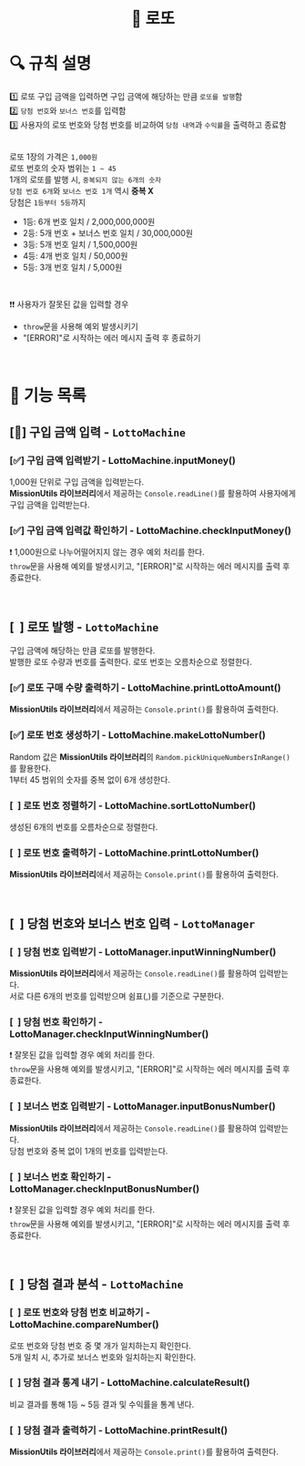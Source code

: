 <h1 align="middle">🎰 로또</h1>

# 🔍 규칙 설명

1️⃣ 로또 구입 금액을 입력하면 구입 금액에 해당하는 만큼 `로또를 발행`함  
2️⃣ `당첨 번호`와 `보너스 번호`를 입력함  
3️⃣ 사용자의 로또 번호와 당첨 번호를 비교하여 `당첨 내역`과 `수익률`을 출력하고 종료함  
</br>

로또 1장의 가격은 `1,000원`  
로또 번호의 숫자 범위는 `1 ~ 45`  
1개의 로또를 발행 시, `중복되지 않는 6개의 숫자`    
`당첨 번호 6개`와 `보너스 번호 1개` 역시 __중복 X__    
당첨은 `1등부터 5등`까지  
- 1등: 6개 번호 일치 / 2,000,000,000원  
- 2등: 5개 번호 + 보너스 번호 일치 / 30,000,000원  
- 3등: 5개 번호 일치 / 1,500,000원  
- 4등: 4개 번호 일치 / 50,000원  
- 5등: 3개 번호 일치 / 5,000원  
</br>

❗❗ 사용자가 잘못된 값을 입력할 경우
- `throw`문을 사용해 예외 발생시키기
- "[ERROR]"로 시작하는 에러 메시지 출력 후 종료하기

</br>

# 📝 기능 목록

## [🔵] 구입 금액 입력 - `LottoMachine`
### [✅] 구입 금액 입력받기 - LottoMachine.inputMoney()
1,000원 단위로 구입 금액을 입력받는다.  
**MissionUtils 라이브러리**에서 제공하는 `Console.readLine()`를 활용하여 사용자에게 구입 금액을 입력받는다.  

### [✅] 구입 금액 입력값 확인하기 - LottoMachine.checkInputMoney()   
❗ 1,000원으로 나누어떨어지지 않는 경우 예외 처리를 한다.  
`throw`문을 사용해 예외를 발생시키고, "[ERROR]"로 시작하는 에러 메시지를 출력 후 종료한다.

</br>

## [&nbsp; ] 로또 발행 - `LottoMachine`   
구입 금액에 해당하는 만큼 로또를 발행한다.  
발행한 로또 수량과 번호를 출력한다. 로또 번호는 오름차순으로 정렬한다.
### [✅] 로또 구매 수량 출력하기 - LottoMachine.printLottoAmount()  
**MissionUtils 라이브러리**에서 제공하는 `Console.print()`를 활용하여 출력한다.

### [✅] 로또 번호 생성하기 - LottoMachine.makeLottoNumber()  
Random 값은 **MissionUtils 라이브러리**의 `Random.pickUniqueNumbersInRange()`를 활용한다.  
1부터 45 범위의 숫자를 중복 없이 6개 생성한다.

### [&nbsp; ] 로또 번호 정렬하기 - LottoMachine.sortLottoNumber()
생성된 6개의 번호를 오름차순으로 정렬한다.

### [&nbsp; ] 로또 번호 출력하기 - LottoMachine.printLottoNumber()
**MissionUtils 라이브러리**에서 제공하는 `Console.print()`를 활용하여 출력한다.

</br>

## [&nbsp; ] 당첨 번호와 보너스 번호 입력 - `LottoManager` 
### [&nbsp; ] 당첨 번호 입력받기 - LottoManager.inputWinningNumber()
**MissionUtils 라이브러리**에서 제공하는 `Console.readLine()`를 활용하여 입력받는다.   
서로 다른 6개의 번호를 입력받으며 쉼표(,)를 기준으로 구분한다.

### [&nbsp; ] 당첨 번호 확인하기 - LottoManager.checkInputWinningNumber()   
❗ 잘못된 값을 입력할 경우 예외 처리를 한다.  
`throw`문을 사용해 예외를 발생시키고, "[ERROR]"로 시작하는 에러 메시지를 출력 후 종료한다.

### [&nbsp; ] 보너스 번호 입력받기 - LottoManager.inputBonusNumber()  
**MissionUtils 라이브러리**에서 제공하는 `Console.readLine()`를 활용하여 입력받는다.   
당첨 번호와 중복 없이 1개의 번호를 입력받는다.

### [&nbsp; ] 보너스 번호 확인하기 - LottoManager.checkInputBonusNumber()     
❗ 잘못된 값을 입력할 경우 예외 처리를 한다.  
`throw`문을 사용해 예외를 발생시키고, "[ERROR]"로 시작하는 에러 메시지를 출력 후 종료한다.

</br>

## [&nbsp; ] 당첨 결과 분석 - `LottoMachine`  
### [&nbsp; ] 로또 번호와 당첨 번호 비교하기 - LottoMachine.compareNumber()
로또 번호와 당첨 번호 중 몇 개가 일치하는지 확인한다.   
5개 일치 시, 추가로 보너스 번호와 일치하는지 확인한다.

### [&nbsp; ] 당첨 결과 통계 내기 - LottoMachine.calculateResult()  
비교 결과를 통해 1등 ~ 5등 결과 및 수익률을 통계 낸다.

### [&nbsp; ] 당첨 결과 출력하기 - LottoMachine.printResult()  
**MissionUtils 라이브러리**에서 제공하는 `Console.print()`를 활용하여 출력한다.

</br>